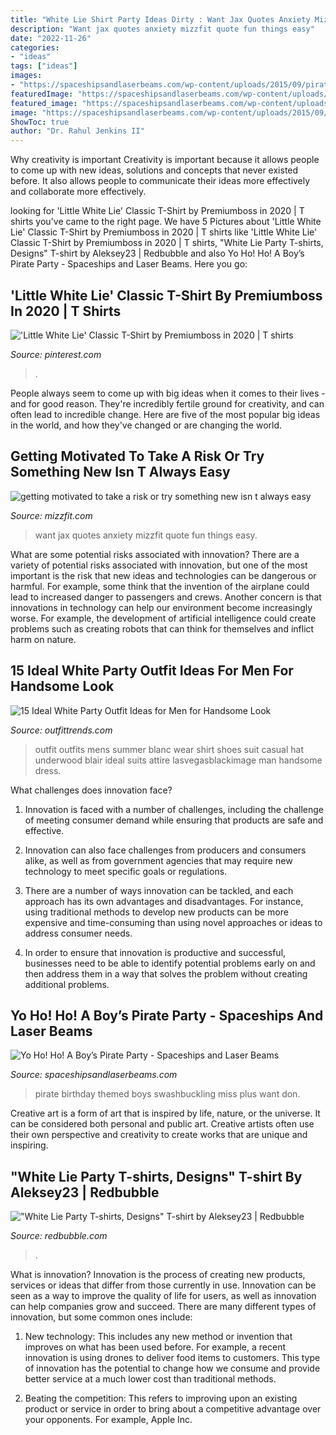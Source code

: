 ```yaml
---
title: "White Lie Shirt Party Ideas Dirty : Want Jax Quotes Anxiety Mizzfit Quote Fun Things Easy"
description: "Want jax quotes anxiety mizzfit quote fun things easy"
date: "2022-11-26"
categories:
- "ideas"
tags: ["ideas"]
images:
- "https://spaceshipsandlaserbeams.com/wp-content/uploads/2015/09/pirate-birthday-party-ideas-for-boys-2.jpg"
featuredImage: "https://spaceshipsandlaserbeams.com/wp-content/uploads/2015/09/pirate-birthday-party-ideas-for-boys-2.jpg"
featured_image: "https://spaceshipsandlaserbeams.com/wp-content/uploads/2015/09/pirate-birthday-party-ideas-for-boys-2.jpg"
image: "https://spaceshipsandlaserbeams.com/wp-content/uploads/2015/09/pirate-birthday-party-ideas-for-boys-2.jpg"
ShowToc: true
author: "Dr. Rahul Jenkins II"
---
```



Why creativity is important
Creativity is important because it allows people to come up with new ideas, solutions and concepts that never existed before. It also allows people to communicate their ideas more effectively and collaborate more effectively.

	

		
looking for &#039;Little White Lie&#039; Classic T-Shirt by Premiumboss in 2020 | T shirts you've came to the right page. We have 5 Pictures about &#039;Little White Lie&#039; Classic T-Shirt by Premiumboss in 2020 | T shirts like &#039;Little White Lie&#039; Classic T-Shirt by Premiumboss in 2020 | T shirts, &quot;White Lie Party T-shirts, Designs&quot; T-shirt by Aleksey23 | Redbubble and also Yo Ho! Ho! A Boy’s Pirate Party - Spaceships and Laser Beams. Here you go:
		
    
## &#039;Little White Lie&#039; Classic T-Shirt By Premiumboss In 2020 | T Shirts

<img loading=lazy src="https://i.pinimg.com/736x/35/1d/ec/351dec5ee15d72c55e6f90d850603c19.jpg" onerror="this.onerror=null;this.src='https://tse1.mm.bing.net/th?id=OIP.vvRc2YuMLDC6xXwK9bHRtQHaLG&amp;pid=15.1';" alt="&#039;Little White Lie&#039; Classic T-Shirt by Premiumboss in 2020 | T shirts">

_Source: pinterest.com_

>. 

	

People always seem to come up with big ideas when it comes to their lives - and for good reason. They're incredibly fertile ground for creativity, and can often lead to incredible change. Here are five of the most popular big ideas in the world, and how they've changed or are changing the world.

    
## Getting Motivated To Take A Risk Or Try Something New Isn T Always Easy

<img loading=lazy src="http://www.mizzfit.com/Public/Files/post/no_fear_anxiety_fitness_tips_from_bianca_jade_mizzfit_595dd0afde.jpg" onerror="this.onerror=null;this.src='https://tse4.mm.bing.net/th?id=OIP.X_gmTxxncVANuW-b8vp6fAHaFz&amp;pid=15.1';" alt="getting motivated to take a risk or try something new isn t always easy">

_Source: mizzfit.com_

>want jax quotes anxiety mizzfit quote fun things easy. 

	

What are some potential risks associated with innovation?
There are a variety of potential risks associated with innovation, but one of the most important is the risk that new ideas and technologies can be dangerous or harmful. For example, some think that the invention of the airplane could lead to increased danger to passengers and crews. Another concern is that innovations in technology can help our environment become increasingly worse. For example, the development of artificial intelligence could create problems such as creating robots that can think for themselves and inflict harm on nature.

    
## 15 Ideal White Party Outfit Ideas For Men For Handsome Look

<img loading=lazy src="http://www.outfittrends.com/wp-content/uploads/2015/08/b2815f229bc15900aca819c7079153c4.jpg" onerror="this.onerror=null;this.src='https://tse3.mm.bing.net/th?id=OIP.HE1oIs0IHl5qA6ymrO8mgwAAAA&amp;pid=15.1';" alt="15 Ideal White Party Outfit Ideas for Men for Handsome Look">

_Source: outfittrends.com_

>outfit outfits mens summer blanc wear shirt shoes suit casual hat underwood blair ideal suits attire lasvegasblackimage man handsome dress. 

	

What challenges does innovation face?
1. Innovation is faced with a number of challenges, including the challenge of meeting consumer demand while ensuring that products are safe and effective.
2. Innovation can also face challenges from producers and consumers alike, as well as from government agencies that may require new technology to meet specific goals or regulations.

3. There are a number of ways innovation can be tackled, and each approach has its own advantages and disadvantages. For instance, using traditional methods to develop new products can be more expensive and time-consuming than using novel approaches or ideas to address consumer needs.

4. In order to ensure that innovation is productive and successful, businesses need to be able to identify potential problems early on and then address them in a way that solves the problem without creating additional problems.

    
## Yo Ho! Ho! A Boy’s Pirate Party - Spaceships And Laser Beams

<img loading=lazy src="https://spaceshipsandlaserbeams.com/wp-content/uploads/2015/09/pirate-birthday-party-ideas-for-boys-2.jpg" onerror="this.onerror=null;this.src='https://tse1.mm.bing.net/th?id=OIP.SEajsTee6FMKhDZ_u2TM4QHaLH&amp;pid=15.1';" alt="Yo Ho! Ho! A Boy’s Pirate Party - Spaceships and Laser Beams">

_Source: spaceshipsandlaserbeams.com_

>pirate birthday themed boys swashbuckling miss plus want don. 

	

Creative art is a form of art that is inspired by life, nature, or the universe. It can be considered both personal and public art. Creative artists often use their own perspective and creativity to create works that are unique and inspiring.

    
## &quot;White Lie Party T-shirts, Designs&quot; T-shirt By Aleksey23 | Redbubble

<img loading=lazy src="https://ih1.redbubble.net/image.1638391886.8728/ssrco,classic_tee,mens,fafafa:ca443f4786,front_alt,square_product,600x600.jpg" onerror="this.onerror=null;this.src='https://tse3.mm.bing.net/th?id=OIP.7x_gItknCWTUuD6oaImPiAHaHZ&amp;pid=15.1';" alt="&quot;White Lie Party T-shirts, Designs&quot; T-shirt by Aleksey23 | Redbubble">

_Source: redbubble.com_

>. 

	

What is innovation?
Innovation is the process of creating new products, services or ideas that differ from those currently in use. Innovation can be seen as a way to improve the quality of life for users, as well as innovation can help companies grow and succeed. There are many different types of innovation, but some common ones include:
1. New technology: This includes any new method or invention that improves on what has been used before. For example, a recent innovation is using drones to deliver food items to customers. This type of innovation has the potential to change how we consume and provide better service at a much lower cost than traditional methods.

2. Beating the competition: This refers to improving upon an existing product or service in order to bring about a competitive advantage over your opponents. For example, Apple Inc.

